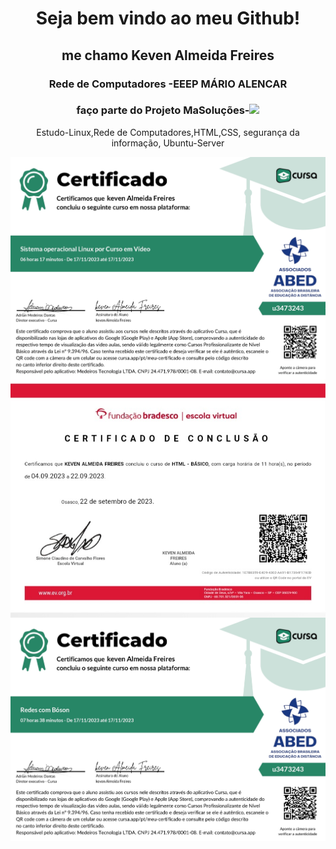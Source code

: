 
<html>
<head>
</head>
<body>
<h1 align="center">Seja bem vindo ao meu Github!</h1>

<h2 align="center">me chamo Keven Almeida Freires</h2>
<h3 align="center">Rede de Computadores -EEEP MÁRIO ALENCAR</h3>
<h3 align="center">faço parte do Projeto MaSoluções<span>-</span><img src="MASOLUCÕES.png" width="40px"></h3>
<p color="blue" align="center">Estudo-Linux,Rede de Computadores,HTML,CSS, segurança da informação, Ubuntu-Server</p>
<img1 src="https://upload.wikimedia.org/wikipedia/commons/thumb/a/a5/Instagram_icon.png/600px-Instagram_icon.png">
<img src="certificate_1700240516626.jpg" align="center">
<img src="20231117_190030_070103.jpg" align="center">
<img src="CERTIFICADO_Redes.jpg" align="center">
</body>
</html>
